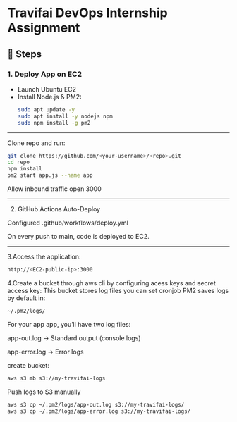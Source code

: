 # Travifai DevOps Internship Assignment

## 🚀 Steps

### 1. Deploy App on EC2
- Launch Ubuntu EC2
- Install Node.js & PM2:
  ```bash
  sudo apt update -y
  sudo apt install -y nodejs npm
  sudo npm install -g pm2
  ```
---
Clone repo and run:

```bash
git clone https://github.com/<your-username>/<repo>.git
cd repo
npm install
pm2 start app.js --name app
```
Allow inbound traffic
open 3000

---

2. GitHub Actions Auto-Deploy

Configured .github/workflows/deploy.yml

On every push to main, code is deployed to EC2.

---
3.Access the application:
```bash
http://<EC2-public-ip>:3000
```
4.Create a bucket through aws cli by configuring acess keys and secret access key:
This bucket stores log files you can set cronjob 
PM2 saves logs by default in:
```bash
~/.pm2/logs/
```
For your app app, you’ll have two log files:

app-out.log → Standard output (console logs)

app-error.log → Error logs

 create bucket:
 ```bash
aws s3 mb s3://my-travifai-logs
```
Push logs to S3 manually
```bash
aws s3 cp ~/.pm2/logs/app-out.log s3://my-travifai-logs/
aws s3 cp ~/.pm2/logs/app-error.log s3://my-travifai-logs/
```





